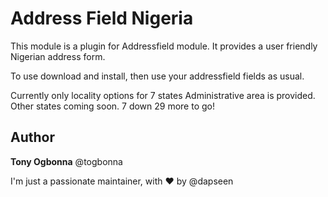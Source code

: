 # Address Field Nigeria

This module is a plugin for Addressfield module. 
It provides a user friendly Nigerian address form.

To use download and install, then use your addressfield fields as usual.

Currently only locality options for  7 states
Administrative area is provided. Other states coming soon. 
7 down 29 more to go!

## Author
**Tony Ogbonna** @togbonna

I'm just a passionate maintainer, with :heart: by  @dapseen
